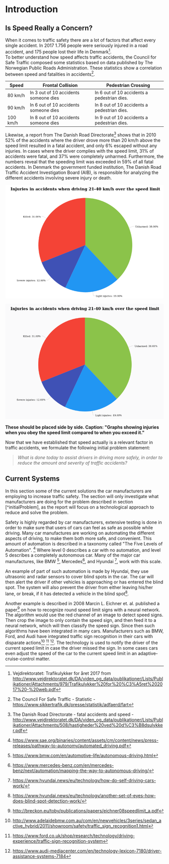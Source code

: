 # Introduction
<!--- Skriv noget om hvad fanden man kan forvente sig af det her kapitel. Sgu! --->

## Is Speed Really a Concern?
When it comes to traffic safety there are a lot of factors that affect every single accident. In 2017 1.756 people were seriously injured in a road accident, and 175 people lost their life in Denmark[^VD_Trafikulykker_for_året_2017].  
To better understand how speed affects traffic accidents, the Council for Safe Traffic composed some statistics based on data published by The Norwegian Public Roads Administration. These statistics show a correlation between speed and fatalities in accidents[^CFST_Statistics].

| Speed     | Frontal Collision                     | Pedestrian Crossing                           |
| -----     | -----------------                     | -------------------                           |
| 80 km/h   | In 3 out of 10 accidents someone dies | In 6 out of 10 accidents a pedestrian dies.   |
| 90 km/h   | In 6 out of 10 accidents someone dies | In 8 out of 10 accidents a pedestrian dies.   |
| 100 km/h  | In 8 out of 10 accidents someone dies | In 9 out of 10 accidents a pedestrian dies.   |

Likewise, a report from The Danish Road Directorate[^DRD_fatal_accidents] shows that in 2010 52% of the accidents where the driver drove more than 20 km/h above the speed limit resulted in a fatal accident, and only 6% escaped without any injuries. In cases where the driver complies with the speed limit, 31% of accidents were fatal, and 37% were completely unharmed. Furthermore, the numbers reveal that the speeding limit was exceeded in 59% of all fatal accidents.
In Denmark the government funded institution, The Danish Road Traffic Accident Investigation Board (AIB), is responsible for analyzing the different accidents involving severe injury or death.

![obeying the speed limit](../pictures/obeying_speed_limit.png)

![Exceeding the speed limit](../pictures/exceeding_speed_limit.png)

**These should be placed side by side. Caption: "Graphs showing injuries when you obey the speed limit compared to when you exceed it."**

Now that we have established that speed actually is a relevant factor in traffic accidents, we formulate the following initial problem statement:

> *What is done today to assist drivers in driving more safely, in order to reduce the amount and severity of traffic accidents?*

[^DRD_fatal_accidents]: The Danish Road Directorate - fatal accidents and speed - http://www.vejdirektoratet.dk/DA/viden_og_data/publikationer/Lists/Publikationer/Attachments/508/hastigheder%20ved%20d%C3%B8dsulykker.pdf

[^CFST_Statistics]: The Council For Safe Traffic - Statistic - https://www.sikkertrafik.dk/presse/statistik/adfaerd/fart

<!--[^HVU_hvorfor_sker_ulykker]: The Danish Road Traffic Accident Investigation Board: Hvorfor sker trafikulykkerne? from http://www.hvu.dk/SiteCollectionDocuments/PDFx_HVUdec14_HvorforSkerUlykkerne.pdf -->

<!--[^HVU_Risikovillig_kørsel]: The Danish Road Traffic Accident Investigation Board: Risikovillig kørsel from http://www.hvu.dk/SiteCollectionDocuments/Havarikommissionen2018_RisikovilligK%C3%B8rsel.pdf -->

<!--[^HVU_Grove_Hastighedsovertrædelser]: The Danish Road Traffic Accident Investigation Board: Grove Hastighedsovertrædelser from: http://www.hvu.dk/SiteCollectionDocuments/HVUrapp08_Hastighed.pdf -->

[^VD_Trafikulykker_for_året_2017]: Vejdirektoratet: Trafikulykker for året 2017 from http://www.vejdirektoratet.dk/DA/viden_og_data/publikationer/Lists/Publikationer/Attachments/979/Trafikulykker%20for%20%C3%A5ret%202017%20-%20web.pdf

## Current Systems
In this section some of the current solutions the car manufacturers are employing to increase traffic safety. The section will only investigate what manufacturers are doing for the problem described in section [^initialProblem], as the report will focus on a technological approach to reduce and solve the problem.

Safety is highly regarded by car manufacturers, extensive testing is done in order to make sure that users of cars can feel as safe as possible while driving. Many car manufactures are working on automating the different aspects of driving, to make them both more safe, and convenient. This amount of automation is described in a taxonomy called "The Five Levels of Automation". [^sae_5_level]
Where level 0 describes a car with no automation, and level 5 describes a completely autonomous car. Many of the major car manufactures, like BMW [^bmw], Mercedes[^mercedes], and Hyundai [^hyundai], work with this scale.

An example of part of such automation is made by Hyundai, they use ultrasonic and radar sensors to cover blind spots in the car. The car will then alert the driver if other vehicles is approaching or has entered the blind spot. The system will also prevent the driver from either leaving his/her lane, or break, if it has detected a vehicle in the blind spot[^hyundai_blind_spot].

Another example is described in 2008 Marcin L. Eichner et. al. published a paper[^eichner08] on how to recognize round speed limit signs with a neural network. The algorithm would use the red channel of an image to detect speed signs. Then crop the image to only contain the speed sign, and then feed it to a neural network, which will then classify the speed sign.
Since then such algorithms have been integrated in many cars. Manufacturers such as BMW, Ford, and Audi have integrated traffic sign recognition in their cars with disparate actions[^bmwRec] [^fordRec] [^audiRec]. The technology is used to notify the driver of the current speed limit in case the driver missed the sign. In some cases cars even adjust the speed of the car to the current speed limit in an adaptive-cruise-control matter.


[^eichner08]:http://breckon.eu/toby/publications/papers/eichner08speedlimit_a.pdf

[^fordRec]: https://www.ford.co.uk/shop/research/technology/driving-experience/traffic-sign-recognition-system

[^audiRec]: https://www.audi-mediacenter.com/en/technology-lexicon-7180/driver-assistance-systems-7184

[^bmwRec]: http://www.adelaidebmw.com.au/com/en/newvehicles/3series/sedan_active_hybrid/2011/showroom/safety/traffic_sign_recognition1.html

<!-- [^vejdirektoratet]: http://www.vejdirektoratet.dk/DA/om-os/nyheder-og-presse/nyheder/Sider/F%C3%A6rre-dr%C3%A6bte-i-trafikken-i-2017---men-fortsat-for-mange.aspx -->

<!--[^marketresearch]: https://blog.marketresearch.com/artificial-intelligence-in-cars-what-to-expect-from-2017-to-2021-->

[^sae_5_level]: https://www.sae.org/binaries/content/assets/cm/content/news/press-releases/pathway-to-autonomy/automated_driving.pdf

[^bmw]: https://www.bmw.com/en/automotive-life/autonomous-driving.html

[^mercedes]: https://www.mercedes-benz.com/en/mercedes-benz/next/automation/mapping-the-way-to-autonomous-driving/

[^hyundai]: https://www.hyundai.news/eu/technology/how-do-self-driving-cars-work/

[^hyundai_blind_spot]: https://www.hyundai.news/eu/technology/another-set-of-eyes-how-does-blind-spot-detection-work/
